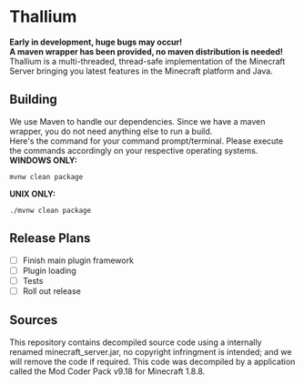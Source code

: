 # Thallium
**Early in development, huge bugs may occur!**  
**A maven wrapper has been provided, no maven distribution is needed!**  
Thallium is a multi-threaded, thread-safe implementation of the Minecraft Server bringing you latest features in the Minecraft platform and Java.  
  
## Building
We use Maven to handle our dependencies. Since we have a maven wrapper, you do not need anything else to run a build.  
Here's the command for your command prompt/terminal. Please execute the commands accordingly on your respective operating systems.  
**WINDOWS ONLY:**
```Shell
mvnw clean package
```
**UNIX ONLY:** 
```Shell
./mvnw clean package
```  
  
## Release Plans
- [ ] Finish main plugin framework
- [ ] Plugin loading
- [ ] Tests
- [ ] Roll out release
  
## Sources
This repository contains decompiled source code using a internally renamed minecraft_server.jar, no copyright infringment is intended;   and we will remove the code if required. This code was decompiled by a application called the Mod Coder Pack v9.18 for Minecraft 1.8.8.
